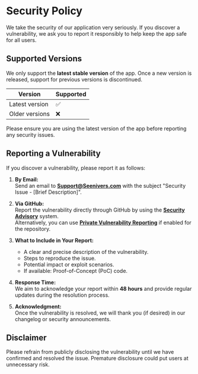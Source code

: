 # Security Policy

We take the security of our application very seriously. If you discover a vulnerability, we ask you to report it responsibly to help keep the app safe for all users.

## Supported Versions

We only support the **latest stable version** of the app. Once a new version is released, support for previous versions is discontinued.

| Version        | Supported          |
| -------------- | ------------------ |
| Latest version | :white_check_mark: |
| Older versions | :x:                |

Please ensure you are using the latest version of the app before reporting any security issues.

## Reporting a Vulnerability

If you discover a vulnerability, please report it as follows:

1. **By Email:**  
   Send an email to **<Support@Seenivers.com>** with the subject "Security Issue - [Brief Description]".

2. **Via GitHub:**  
   Report the vulnerability directly through GitHub by using the **[Security Advisory](https://github.com/Seenivers/app/security/advisories)** system.  
   Alternatively, you can use **[Private Vulnerability Reporting](https://docs.github.com/en/code-security/security-advisories/guidance-on-reporting-and-writing-information-about-vulnerabilities/privately-reporting-a-security-vulnerability)** if enabled for the repository.

3. **What to Include in Your Report:**
   - A clear and precise description of the vulnerability.
   - Steps to reproduce the issue.
   - Potential impact or exploit scenarios.
   - If available: Proof-of-Concept (PoC) code.

4. **Response Time:**  
   We aim to acknowledge your report within **48 hours** and provide regular updates during the resolution process.

5. **Acknowledgment:**  
   Once the vulnerability is resolved, we will thank you (if desired) in our changelog or security announcements.

## Disclaimer

Please refrain from publicly disclosing the vulnerability until we have confirmed and resolved the issue. Premature disclosure could put users at unnecessary risk.
